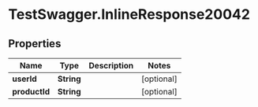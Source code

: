 # TestSwagger.InlineResponse20042

## Properties

Name | Type | Description | Notes
------------ | ------------- | ------------- | -------------
**userId** | **String** |  | [optional] 
**productId** | **String** |  | [optional] 


